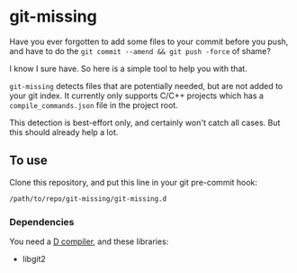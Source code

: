 git-missing
===========

Have you ever forgotten to add some files to your commit before you push, and have to do the `git commit --amend && git push -force` of shame?

I know I sure have. So here is a simple tool to help you with that.

`git-missing` detects files that are potentially needed, but are not added to your git index. It currently only supports C/C++ projects which has a `compile_commands.json` file in the project root.

This detection is best-effort only, and certainly won't catch all cases. But this should already help a lot.

## To use

Clone this repository, and put this line in your git pre-commit hook:

```bash
/path/to/repo/git-missing/git-missing.d
```

### Dependencies

You need a [D compiler](https://dlang.org/download.html), and these libraries:

* libgit2
